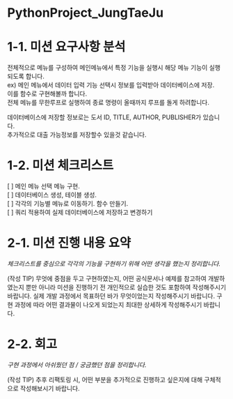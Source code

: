 # PythonProject_JungTaeJu

# 1-1. 미션 요구사항 분석 

전체적으로 메뉴를 구성하여 메인메뉴에서 특정 기능을 실행시 해당 메뉴 기능이 실행 되도록 합니다.<br>
ex) 메인 메뉴에서 데이터 입력 기능 선택시 정보를 입력받아 데이터베이스에 저장. <br>
이를 함수로 구현해볼까 합니다. <br>
전체 메뉴를 무한루프로 실행하여 종료 명령이 올때까지 루프를 돌게 하려합니다. 

데이터베이스에 저장할 정보로는 도서 ID, TITLE, AUTHOR, PUBLISHER가 있습니다. <br>
추가적으로 대출 가능정보를 저장할수 있을것 같습니다.

# 1-2. 미션 체크리스트

[ ] 메인 메뉴 선택 메뉴 구현. <br>
[ ] 데이터베이스 생성, 테이블 생성.<br>
[ ] 각각의 기능별 메뉴로 이동하기. 함수 만들기. <br>
[ ] 쿼리 적용하여 실제 데이터베이스에 저장하고 변경하기 <br>

# 2-1. 미션 진행 내용 요약

*체크리스트를 중심으로 각각의 기능을 구현하기 위해 어떤 생각을 했는지 정리합니다.*

(작성 TIP) 
무엇에 중점을 두고 구현하였는지, 어떤 공식문서나 예제를 참고하여 개발하였는지 뿐만 아니라 
미션을 진행하기 전 개인적으로 실습한 것도 포함하여 작성해주시기 바랍니다.
실제 개발 과정에서 목표하던 바가 무엇이었는지 작성해주시기 바랍니다.
구현 과정에 따라 어떤 결과물이 나오게 되었는지 최대한 상세하게 작성해주시기 바랍니다.


# 2-2. 회고

*구현 과정에서 아쉬웠던 점 / 궁금했던 점을 정리합니다.*

(작성 TIP) 
추후 리팩토링 시, 어떤 부분을 추가적으로 진행하고 싶은지에 대해 구체적으로 작성해보시기 바랍니다. 